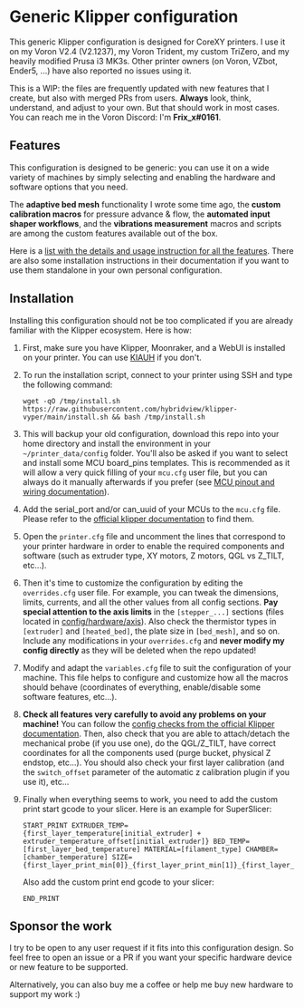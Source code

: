 # Generic Klipper configuration

This generic Klipper configuration is designed for CoreXY printers. I use it on my Voron V2.4 (V2.1237), my Voron Trident, my custom TriZero, and my heavily modified Prusa i3 MK3s. Other printer owners (on Voron, VZbot, Ender5, ...) have also reported no issues using it.

This is a WIP: the files are frequently updated with new features that I create, but also with merged PRs from users. **Always** look, think, understand, and adjust to your own. But that should work in most cases. You can reach me in the Voron Discord: I'm **Frix_x#0161**.


## Features

This configuration is designed to be generic: you can use it on a wide variety of machines by simply selecting and enabling the hardware and software options that you need.

The **adaptive bed mesh** functionality I wrote some time ago, the **custom calibration macros** for pressure advance & flow, the **automated input shaper workflows**, and the **vibrations measurement** macros and scripts are among the custom features available out of the box.

Here is a [list with the details and usage instruction for all the features](./docs/features.md). There are also some installation instructions in their documentation if you want to use them standalone in your own personal configuration.


## Installation

Installing this configuration should not be too complicated if you are already familiar with the Klipper ecosystem. Here is how:
  1. First, make sure you have Klipper, Moonraker, and a WebUI is installed on your printer. You can use [KIAUH](https://github.com/th33xitus/kiauh) if you don't.
  2. To run the installation script, connect to your printer using SSH and type the following command:

     ```
     wget -qO /tmp/install.sh https://raw.githubusercontent.com/hybridview/klipper-vyper/main/install.sh && bash /tmp/install.sh
     ```
  
  3. This will backup your old configuration, download this repo into your home directory and install the environment in your `~/printer_data/config` folder. You'll also be asked if you want to select and install some MCU board_pins templates. This is recommended as it will allow a very quick filling of your `mcu.cfg` user file, but you can always do it manually afterwards if you prefer (see [MCU pinout and wiring documentation](./docs/pinout.md)).
  4. Add the serial_port and/or can_uuid of your MCUs to the `mcu.cfg` file. Please refer to the [official klipper documentation](https://www.klipper3d.org/FAQ.html#wheres-my-serial-port) to find them.
  5. Open the `printer.cfg` file and uncomment the lines that correspond to your printer hardware in order to enable the required components and software (such as extruder type, XY motors, Z motors, QGL vs Z_TILT, etc...).
  6. Then it's time to customize the configuration by editing the `overrides.cfg` user file. For example, you can tweak the dimensions, limits, currents, and all the other values from all config sections. **Pay special attention to the axis limits** in the `[stepper_...]` sections (files located in [config/hardware/axis](./config/hardware/axis/)). Also check the thermistor types in `[extruder]` and `[heated_bed]`, the plate size in `[bed_mesh]`, and so on. Include any modifications in your `overrides.cfg` and **never modify my config directly** as they will be deleted when the repo updated!
  7. Modify and adapt the `variables.cfg` file to suit the configuration of your machine. This file helps to configure and customize how all the macros should behave (coordinates of everything, enable/disable some software features, etc...).
  8. **Check all features very carefully to avoid any problems on your machine!** You can follow the [config checks from the official Klipper documentation](https://www.klipper3d.org/Config_checks.html). Then, also check that you are able to attach/detach the mechanical probe (if you use one), do the QGL/Z_TILT, have correct coordinates for all the components used (purge bucket, physical Z endstop, etc...). You should also check your first layer calibration (and the `switch_offset` parameter of the automatic z calibration plugin if you use it), etc...
  9. Finally when everything seems to work, you need to add the custom print start gcode to your slicer. Here is an example for SuperSlicer:
     
     ```
     START_PRINT EXTRUDER_TEMP={first_layer_temperature[initial_extruder] + extruder_temperature_offset[initial_extruder]} BED_TEMP=[first_layer_bed_temperature] MATERIAL=[filament_type] CHAMBER=[chamber_temperature] SIZE={first_layer_print_min[0]}_{first_layer_print_min[1]}_{first_layer_print_max[0]}_{first_layer_print_max[1]}
     ```
     
     Also add the custom print end gcode to your slicer:

     ```
     END_PRINT
     ```


## Sponsor the work

I try to be open to any user request if it fits into this configuration design. So feel free to open an issue or a PR if you want your specific hardware device or new feature to be supported.

Alternatively, you can also buy me a coffee or help me buy new hardware to support my work :)

